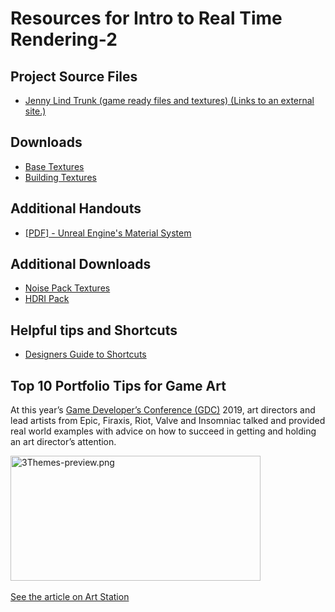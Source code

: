 # Resources for Intro to Real Time Rendering-2

<h2>Project Source Files</h2>
<ul>
<li><a class="external" href="https://www.dropbox.com/s/3v7ai3c0zmqtz4d/JennyLindTrunk.zip?dl=0" target="_blank"><span>Jenny Lind Trunk (game ready files and textures)</span><span class="screenreader-only">&nbsp;(Links to an external site.)</span></a></li>
</ul>
<h2>Downloads</h2>
<ul>
<li><a href="https://www.dropbox.com/s/q8h23fypgkayxhw/Base%20Textures.zip?dl=0">Base Textures</a></li>
<li><a href="https://www.dropbox.com/s/zb2vge68hxxrd3m/BuildingTextures.zip?dl=0">Building Textures</a></li>
</ul>
<h2>Additional Handouts</h2>
<ul>
<li><a class="external" href="https://www.dropbox.com/s/n33m2dluj3ende5/Unreal%20Engine%20Foundations_%20Materials.pdf?dl=0" target="_blank"><span>[PDF] - Unreal Engine's Material System</span></a></li>
</ul>
<h2>Additional Downloads</h2>
<ul>
<li><a href="https://www.dropbox.com/s/ds4p80vtzkuru8n/NoiseTextures.zip?dl=0">Noise Pack Textures</a></li>
<li><a class="inline_disabled" href="https://www.dropbox.com/s/hxxdhilv8ywwutf/HDRI.zip?dl=0" target="_blank">HDRI Pack</a></li>
</ul>
<h2><span class="ellipsible">Helpful tips and Shortcuts</span></h2>
<ul>
<li><a class="instructure_file_link inline_disabled" href="https://www.unrealengine.com/en-US/tech-blog/designer-s-guide-to-unreal-engine-keyboard-shortcuts" target="_blank">Designers Guide to Shortcuts</a></li>
</ul>
<h2>Top 10 Portfolio Tips for Game Art</h2>
<p><span>At this year’s&nbsp;</span><a href="https://www.gdconf.com/" target="_blank">Game Developer’s Conference (GDC)</a><span>&nbsp;2019, art directors and lead artists from Epic, Firaxis, Riot, Valve and Insomniac talked and provided real world examples with advice on how to succeed in getting and holding an art director’s attention.</span></p>
<p><a class="instructure_file_link inline_disabled" href="https://magazine.artstation.com/2019/03/games-portfolio-top-10/" target="_blank"><img src="https://vertexschool.instructure.com/courses/172/files/11004/preview?verifier=msoKYRYnsWVyzbiP9kjRNo9KvkFq7KqJt9j6keqw" alt="3Themes-preview.png" width="400" height="200" data-api-endpoint="https://vertexschool.instructure.com/api/v1/courses/172/files/11004" data-api-returntype="File"></a>&nbsp;&nbsp;</p>
<p><a class="instructure_file_link inline_disabled" href="https://magazine.artstation.com/2019/03/games-portfolio-top-10/" target="_blank">See the article on Art Station</a></p>
<p>&nbsp;</p>